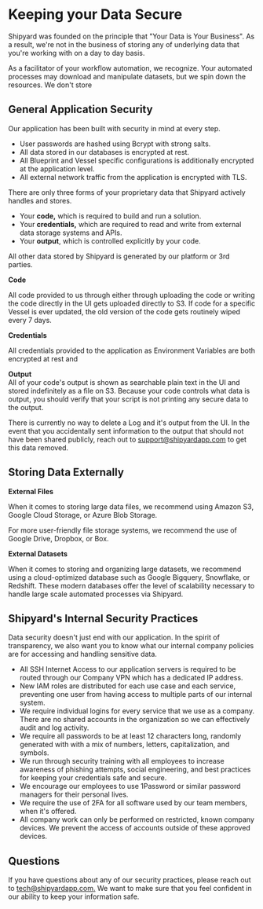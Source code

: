 # Keeping your Data Secure

Shipyard was founded on the principle that "Your Data is Your Business". As a result, we're not in the business of storing any of underlying data that you're working with on a day to day basis.  
  
As a facilitator of your workflow automation, we recognize. Your automated processes may download and manipulate datasets, but we spin down the resources. We don't store 

## General Application Security

Our application has been built with security in mind at every step. 

* User passwords are hashed using Bcrypt with strong salts.
* All data stored in our databases is encrypted at rest.
* All Blueprint and Vessel specific configurations is additionally encrypted at the application level.
* All external network traffic from the application is encrypted with TLS.

There are only three forms of your proprietary data that Shipyard actively handles and stores. 

* Your **code,** which is required to build and run a solution.
* Your **credentials,** which are required to read and write from external data storage systems and APIs. 
* Your **output**, which is controlled explicitly by your code.

All other data stored by Shipyard is generated by our platform or 3rd parties.

**Code**

All code provided to us through either through uploading the code or writing the code directly in the UI gets uploaded directly to S3. If code for a specific Vessel is ever updated, the old version of the code gets routinely wiped every 7 days.

**Credentials**

All credentials provided to the application as Environment Variables are both encrypted at rest and

**Output**  
All of your code's output is shown as searchable plain text in the UI and stored indefinitely as a file on S3. Because your code controls what data is output, you should verify that your script is not printing any secure data to the output.  
  
There is currently no way to delete a Log and it's output from the UI. In the event that you accidentally sent information to the output that should not have been shared publicly, reach out to [support@shipyardapp.com](mailto:support@shipyardapp.com) to get this data removed.

## Storing Data Externally

**External Files**

When it comes to storing large data files, we recommend using Amazon S3, Google Cloud Storage, or Azure Blob Storage.

For more user-friendly file storage systems, we recommend the use of Google Drive, Dropbox, or Box.

**External Datasets**

When it comes to storing and organizing large datasets, we recommend using a cloud-optimized database such as Google Bigquery, Snowflake, or Redshift. These modern databases offer the level of scalability necessary to handle large scale automated processes via Shipyard.

## Shipyard's Internal Security Practices

Data security doesn't just end with our application. In the spirit of transparency, we also want you to know what our internal company policies are for accessing and handling sensitive data.

* All SSH Internet Access to our application servers is required to be routed through our Company VPN which has a dedicated IP address.
* New IAM roles are distributed for each use case and each service, preventing one user from having access to multiple parts of our internal system.
* We require individual logins for every service that we use as a company. There are no shared accounts in the organization so we can effectively audit and log activity.
* We require all passwords to be at least 12 characters long, randomly generated with with a mix of numbers, letters, capitalization, and symbols. 
* We run through security training with all employees to increase awareness of  phishing attempts, social engineering, and best practices for keeping your credentials safe and secure.
* We encourage our employees to use 1Password or similar password managers for their personal lives.
* We require the use of 2FA for all software used by our team members, when it's offered.
* All company work can only be performed on restricted, known company devices. We prevent the access of accounts outside of these approved devices.

## Questions

If you have questions about any of our security practices, please reach out to [tech@shipyardapp.com.](mailto:tech@shipyardapp.com) We want to make sure that you feel confident in our ability to keep your information safe.

